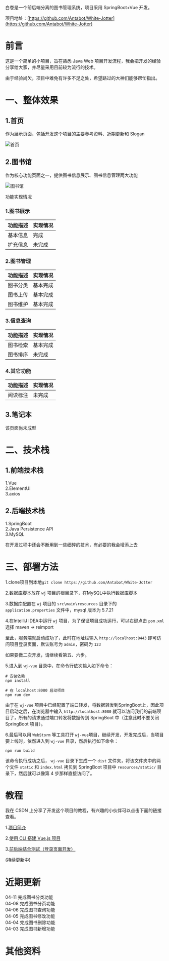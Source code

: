 白卷是一个前后端分离的图书管理系统，项目采用 SpringBoot+Vue 开发。  

项目地址：[https://github.com/Antabot/White-Jotter](https://github.com/Antabot/White-Jotter)       

# 前言 

这是一个简单的小项目，旨在熟悉 Java Web 项目开发流程，我会把开发的经验分享给大家，并尽量采用目前较为流行的技术。

由于经验尚欠，项目中难免有许多不足之处，希望路过的大神们能够帮忙指出。

# 一、整体效果

## 1.首页

作为展示页面，包括开发这个项目的主要参考资料、近期更新和 Slogan

![首页](https://img-blog.csdnimg.cn/20190403215932913.png)

## 2.图书馆

作为核心功能页面之一，提供图书信息展示、图书信息管理两大功能

![图书馆](https://i.loli.net/2019/04/11/5caf240251757.jpg)

功能实现情况

### 1.图书展示

功能描述 | 实现情况
---|---
基本信息 | 完成
扩充信息 | 未完成

### 2.图书管理

功能描述 | 实现情况
---|---
图书分类 | 基本完成
图书上传 | 基本完成
图书维护 | 基本完成

### 3.信息查询

功能描述 | 实现情况
---|---
图书检索 | 基本完成
图书排序 | 未完成

### 4.其它功能

功能描述 | 实现情况
---|---
阅读标注 | 未完成

## 3.笔记本

该页面尚未成型

# 二、技术栈

## 1.前端技术栈

1.Vue  
2.ElementUI  
3.axios   

## 2.后端技术栈

1.SpringBoot  
2.Java Persistence API  
3.MySQL  
  
在开发过程中还会不断用到一些细碎的技术，有必要的我会增添上去

# 三、部署方法

1.clone项目到本地`git clone https://github.com/Antabot/White-Jotter`

2.数据库脚本放在 `wj` 项目的根目录下，在MySQL中执行数据库脚本  

3.数据库配置在 `wj` 项目的 `src\main\resources` 目录下的`application.properties` 文件中，mysql 版本为 5.7.21   

4.在IntelliJ IDEA中运行 `wj` 项目，为了保证项目成功运行，可以右键点击 `pom.xml` 选择 maven -> reimport

至此，服务端就启动成功了，此时在地址栏输入 `http://localhost:8443` 即可访问项目登录页面，默认账号为 `admin`，密码为 `123`

如果要做二次开发，请继续看第五、六步。

5.进入到 `wj-vue` 目录中，在命令行依次输入如下命令：  

```
# 安装依赖
npm install

# 在 localhost:8080 启动项目
npm run dev
```  

由于在 `wj-vue` 项目中已经配置了端口转发，将数据转发到SpringBoot上，因此项目启动之后，在浏览器中输入 `http://localhost:8080` 就可以访问我们的前端项目了，所有的请求通过端口转发将数据传到 SpringBoot 中（注意此时不要关闭 SpringBoot 项目）。

6.最后可以用 `WebStorm` 等工具打开 `wj-vue`项目，继续开发，开发完成后，当项目要上线时，依然进入到 `wj-vue` 目录，然后执行如下命令：  

```
npm run build
```  

该命令执行成功之后， `wj-vue` 目录下生成一个 `dist` 文件夹，将该文件夹中的两个文件 `static` 和 `index.html` 拷贝到 SpringBoot 项目中 `resources/static/` 目录下，然后就可以像第 4 步那样直接访问了。  

# 教程

我在 CSDN 上分享了开发这个项目的教程，有兴趣的小伙伴可以点击下面的链接查看。  

1.[项目简介](https://blog.csdn.net/Neuf_Soleil/article/details/88925013)

2.[使用 CLI 搭建 Vue.js 项目](https://blog.csdn.net/Neuf_Soleil/article/details/88926242)

3.[前后端结合测试（登录页面开发）](https://blog.csdn.net/Neuf_Soleil/article/details/88955387)

(持续更新中)

# 近期更新

04-11 完成图书分类功能  
04-08 完成图书分页功能  
04-06 完成图书查询功能  
04-05 完成图书修改功能  
04-04 完成图书删除功能  
04-03 完成图书新增功能

# 其他资料
